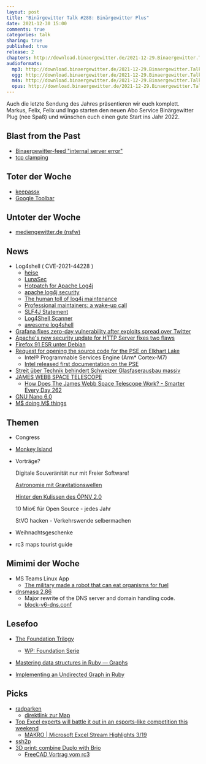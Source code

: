 ```yaml
---
layout: post
title: "Binärgewitter Talk #288: Binärgewitter Plus"
date: 2021-12-30 15:00
comments: true
categories: talk
sharing: true
published: true
release: 2
chapters: http://download.binaergewitter.de/2021-12-29.Binaergewitter.Talk.288.chapters.txt
audioformats:
  mp3: http://download.binaergewitter.de/2021-12-29.Binaergewitter.Talk.288.mp3
  ogg: http://download.binaergewitter.de/2021-12-29.Binaergewitter.Talk.288.ogg
  m4a: http://download.binaergewitter.de/2021-12-29.Binaergewitter.Talk.288.m4a
  opus: http://download.binaergewitter.de/2021-12-29.Binaergewitter.Talk.288.opus
---
```

Auch die letzte Sendung des Jahres präsentieren wir euch komplett. Markus, Felix, Felix und Ingo starten den neuen Abo Service Binärgewitter Plug (nee Spaß) und wünschen euch einen gute Start ins Jahr 2022.

## Blast from the Past
- [Binaergewitter-feed "internal server error"]( https://github.com/Binaergewitter/serious-bg/issues/361 )
- [tcp clamping](https://twitter.com/jan666/status/1471098116657008641)

## Toter der Woche
- [keepassx]( https://linuxnews.de/2021/12/entwicklung-von-keepassx-eingestellt/ )
- [Google Toolbar]( https://arstechnica.com/gadgets/2021/12/happy-21st-birthday-to-google-toolbar-which-inexplicably-still-exists/ )

## Untoter der Woche
- [mediengewitter.de (nsfw)]( https://mediengewitter.de )

## News
- Log4shell ( CVE-2021-44228 )
  * [heise](https://www.heise.de/news/Kritische-Zero-Day-Luecke-in-log4j-gefaehrdet-zahlreiche-Server-und-Apps-6291653.html)
  * [LunaSec]( https://www.lunasec.io/docs/blog/log4j-zero-day/?s=09 )
  * [Hotpatch for Apache Log4j]( https://aws.amazon.com/blogs/opensource/hotpatch-for-apache-log4j/ )
  * [apache log4j security]( https://logging.apache.org/log4j/2.x/security.html )
  * [The human toll of log4j maintenance]( https://dev.to/yawaramin/the-human-toll-of-log4j-maintenance-35ap )
  * [Professional maintainers: a wake-up call]( https://blog.filippo.io/professional-maintainers/ )
  * [SLF4J Statement]( https://www.slf4j.org/log4shell.html )
  * [Log4Shell Scanner]( https://github.com/lunasec-io/lunasec )
  * [awesome log4shell]( https://github.com/snyk-labs/awesome-log4shell )
- [Grafana fixes zero-day vulnerability after exploits spread over Twitter]( https://www.bleepingcomputer.com/news/security/grafana-fixes-zero-day-vulnerability-after-exploits-spread-over-twitter/ )
- [Apache's new security update for HTTP Server fixes two flaws]( https://www.zdnet.com/article/apaches-new-security-update-for-http-server-fixes-two-flaws/ )
- [Firefox 91 ESR unter Debian]( http://techrights.org/2021/11/10/firefox-esr-91-issues/ )
- [Request for opening the source code for the PSE on Elkhart Lake]( https://openletter.earth/request-for-opening-the-source-code-for-the-pse-on-elkhart-lake-26bad82a )
  * Intel® Programmable Services Engine (Arm* Cortex-M7)
  * [Intel released first documentation on the PSE]( https://mail.coreboot.org/hyperkitty/list/coreboot@coreboot.org/thread/B2YSBZ3TNUJNEDUHKQK3QACYZ6EP5D3P/ )
- [Streit über Technik behindert Schweizer Glasfaserausbau massiv]( https://www.heise.de/news/Streit-um-Technologie-behindert-Schweizer-Glasfaserausbau-massiv-6292753.html )
- [JAMES WEBB SPACE TELESCOPE]( https://www.jwst.nasa.gov/ )
  * [How Does The James Webb Space Telescope Work? - Smarter Every Day 262](https://www.youtube.com/watch?v=4P8fKd0IVOs )
- [GNU Nano 6.0]( https://www.heise.de/news/Texteditor-GNU-Nano-in-Version-6-0-erschienen-6297282.html ) 
- [M$ doing M$ things](https://github.com/microsoft/grpc_bench/commit/04c7143a39a0bb243369e31f3b3b797449468fdb)

## Themen
- Congress
 - [Monkey Island]( https://visit.rc3.world/@/rc3_21/WhistleblowVillage/monkey_island.json#StartFromIsland )
 - Vorträge?

    Digitale Souveränität nur mit Freier Software!

    [Astronomie mit Gravitationswellen]( https://media.ccc.de/v/rc3-2021-chaosstudiohamburg-427-astronomie-mit-gravitationswellen )

    [Hinter den Kulissen des ÖPNV 2.0]( https://media.ccc.de/v/rc3-2021-chaosstudiohamburg-361-hinter-den-kulissen-des-pnv-2-0 )

    10 Mio€ für Open Source - jedes Jahr

    StVO hacken - Verkehrswende selbermachen

- Weihnachtsgeschenke
- rc3 maps tourist guide


## Mimimi der Woche
- MS Teams Linux App
  - [The military made a robot that can eat organisms for fuel]( https://www.wearethemighty.com/mighty-tactical/robots-that-eat-people/ )
- [dnsmasq 2.86]( https://thekelleys.org.uk/dnsmasq/CHANGELOG )
  * Major rewrite of the DNS server and domain handling code.
  * [block-v6-dns.conf]( https://gist.github.com/fliiiix/091df1f0234844fce48febc6526e0e86 )

## Lesefoo
- [The Foundation Trilogy]( https://www.goodreads.com/book/show/46654.The_Foundation_Trilogy )

    - [WP: Foundation Serie]( https://de.wikipedia.org/wiki/Foundation_\(Fernsehserie\) )

- [Mastering data structures in Ruby — Graphs]( https://medium.com/amiralles/mastering-data-structures-in-ruby-graphs-caa5892d50b1 )
- [Implementing an Undirected Graph in Ruby]( https://medium.com/@young.scottw/implementing-an-undirected-graph-in-ruby-c11258b3d95b )

## Picks
- [radparken](https://radparken.info/ )
  * [direktlink zur Map]( https://radparken.info/mitmachen/bahnhof/ )
- [Top Excel experts will battle it out in an esports-like competition this weekend]( https://www.pcworld.com/article/559001/the-future-of-esports-is-microsoft-excel-and-its-on-espn.html )
  * [MAKRO | Microsoft Excel Stream Highlights 3/19](https://www.youtube.com/watch?v=xubbVvKbUfY)
- [ssh2p]( https://github.com/Rouji/ssh2p )
- [3D print: combine Duplo with Brio]( https://www.thingiverse.com/thing:14175/files )
  * [FreeCAD Vortrag vom rc3]( https://media.ccc.de/v/rc3-2021-chaosstudiohamburg-416-my-first-steps-with-freecad )
